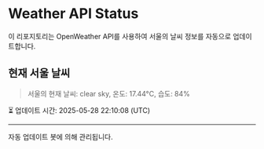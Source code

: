 
# Weather API Status

이 리포지토리는 OpenWeather API를 사용하여 서울의 날씨 정보를 자동으로 업데이트합니다.

## 현재 서울 날씨
> 서울의 현재 날씨: clear sky, 온도: 17.44°C, 습도: 84%

⏳ 업데이트 시간: 2025-05-28 22:10:08 (UTC)

---
자동 업데이트 봇에 의해 관리됩니다.
